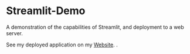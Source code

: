 # Streamlit-Demo
A demonstration of the capabilities of Streamlit, and deployment to a web server.

See my deployed application on my [Website](https://naokiohno.xyz).
.
